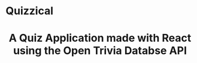 # Quizzical
<h1 style = "text-align: center;">A Quiz Application made with React using the Open Trivia Databse API</h1>
